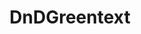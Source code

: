 ---
title: DnDGreentext
crosslinks:
- TranscribersOfReddit
- DnD
- youtubefactsbot
- gametales
- MostlyWrites
- youtubot
- tmsbmeta
- xkcd
- u_imguralbumbot
- DnDBehindTheScreen
- Shadowrun
- Pathfinder_RPG
- john_yukis_bots
- UnearthedArcana
- anime_irl
- lfg
- DMDadJokes
- bestof
- WritingPrompts
- HFY
---